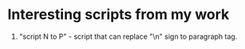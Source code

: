 # Interesting scripts from my work

1. "script N to P" - script that can replace "\n" sign to paragraph tag.
